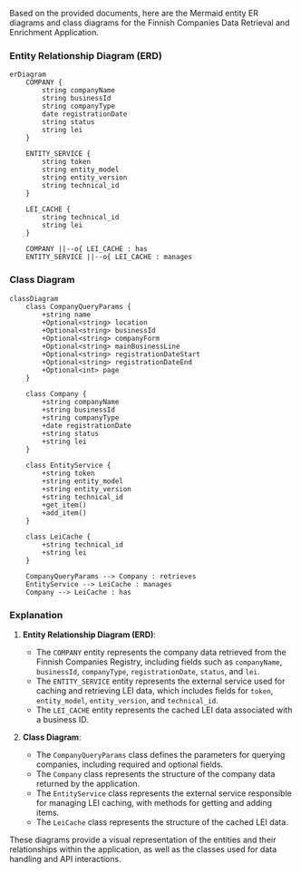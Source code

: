 Based on the provided documents, here are the Mermaid entity ER diagrams and class diagrams for the Finnish Companies Data Retrieval and Enrichment Application.

### Entity Relationship Diagram (ERD)

```mermaid
erDiagram
    COMPANY {
        string companyName
        string businessId
        string companyType
        date registrationDate
        string status
        string lei
    }

    ENTITY_SERVICE {
        string token
        string entity_model
        string entity_version
        string technical_id
    }

    LEI_CACHE {
        string technical_id
        string lei
    }

    COMPANY ||--o{ LEI_CACHE : has
    ENTITY_SERVICE ||--o{ LEI_CACHE : manages
```

### Class Diagram

```mermaid
classDiagram
    class CompanyQueryParams {
        +string name
        +Optional<string> location
        +Optional<string> businessId
        +Optional<string> companyForm
        +Optional<string> mainBusinessLine
        +Optional<string> registrationDateStart
        +Optional<string> registrationDateEnd
        +Optional<int> page
    }

    class Company {
        +string companyName
        +string businessId
        +string companyType
        +date registrationDate
        +string status
        +string lei
    }

    class EntityService {
        +string token
        +string entity_model
        +string entity_version
        +string technical_id
        +get_item()
        +add_item()
    }

    class LeiCache {
        +string technical_id
        +string lei
    }

    CompanyQueryParams --> Company : retrieves
    EntityService --> LeiCache : manages
    Company --> LeiCache : has
```

### Explanation

1. **Entity Relationship Diagram (ERD)**:
   - The `COMPANY` entity represents the company data retrieved from the Finnish Companies Registry, including fields such as `companyName`, `businessId`, `companyType`, `registrationDate`, `status`, and `lei`.
   - The `ENTITY_SERVICE` entity represents the external service used for caching and retrieving LEI data, which includes fields for `token`, `entity_model`, `entity_version`, and `technical_id`.
   - The `LEI_CACHE` entity represents the cached LEI data associated with a business ID.

2. **Class Diagram**:
   - The `CompanyQueryParams` class defines the parameters for querying companies, including required and optional fields.
   - The `Company` class represents the structure of the company data returned by the application.
   - The `EntityService` class represents the external service responsible for managing LEI caching, with methods for getting and adding items.
   - The `LeiCache` class represents the structure of the cached LEI data.

These diagrams provide a visual representation of the entities and their relationships within the application, as well as the classes used for data handling and API interactions.